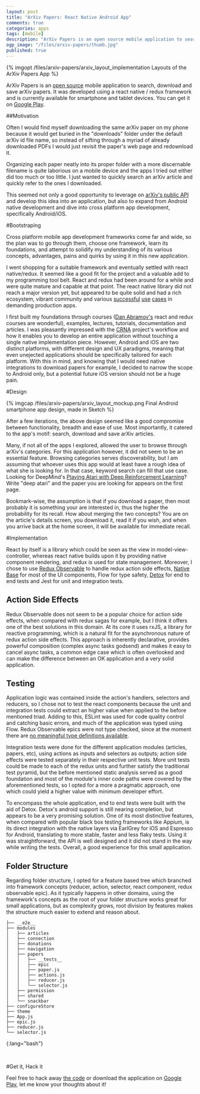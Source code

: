 ```yaml
---
layout: post
title: "ArXiv Papers: React Native Android App"
comments: true
categories: apps
tags: [mobile]
description: "ArXiv Papers is an open source mobile application to search, download and save arXiv papers. Developed using react native / redux and avalaible for Android"
ogp_image: "/files/arxiv-papers/thumb.jpg"
published: true
---
```


{% imgopt /files/arxiv-papers/arxiv_layout_implementation Layouts of the ArXiv Papers App %} 

ArXiv Papers is an [open source](https://github.com/lopespm/arxiv-papers-mobile) mobile application to search, download and save arXiv papers. It was developed using a react native / redux framework and is currently available for smartphone and tablet devices. You can get it on [Google Play](https://play.google.com/store/apps/details?id=com.rockbyte.arxiv).

<!--more-->

##Motivation

Often I would find myself downloading the same arXiv paper on my phone because it would get buried in the "downloads" folder under the default arXiv id file name, so instead of sifting through a myriad of already downloaded PDFs I would just revisit the paper's web page and redownload it.

Organizing each paper neatly into its proper folder with a more discernable filename is quite laborious on a mobile device and the apps I tried out either did too much or too little. I just wanted to quickly search an arXiv article and quickly refer to the ones I downloaded.

This seemed not only a good opportunity to leverage on [arXiv's public API](https://arxiv.org/help/api/index) and develop this idea into an application, but also to expand from Android native development and dive into cross platform app development, specifically Android/iOS.


#Bootstraping

Cross platform mobile app development frameworks come far and wide, so the plan was to go through them, choose one framework, learn its foundations, and attempt to solidify my understanding of its various concepts, advantages, pains and quirks by using it in this new application.

I went shopping for a suitable framework and eventually settled with react native/redux. It seemed like a good fit for the project and a valuable add to my programming tool belt. React and redux had been around for a while and were quite mature and capable at that point. The react native library did not reach a major version yet, but appeared to be quite solid and had a rich ecosystem, vibrant community and various [successful](https://code.facebook.com/posts/1189117404435352/react-native-for-android-how-we-built-the-first-cross-platform-react-native-app/) [use](https://developers.soundcloud.com/blog/react-native-at-soundcloud) [cases](https://www.youtube.com/watch?v=8qCociUB6aQ) in demanding production apps.

I first built my foundations through courses ([Dan Abramov's](https://egghead.io/instructors/dan-abramov) react and redux courses are wonderful), examples, lectures, tutorials, documentation and articles. I was pleasantly impressed with the [CRNA](https://github.com/react-community/create-react-native-app) project's workflow and how it enables you to develop an entire application without touching a single native implementation piece. However, Android and iOS are two distinct platforms, with different design and UX paradigms, meaning that even unejected applications should be specifically tailored for each platform. With this in mind, and knowing that I would need native integrations to download papers for example, I decided to narrow the scope to Android only, but a potential future iOS version should not be a huge pain.

#Design

{% imgcap /files/arxiv-papers/arxiv_layout_mockup.png Final Android smartphone app design, made in Sketch %}

After a few iterations, the above design seemed like a good compromise between functionality, breadth and ease of use. Most importantly, it catered to the app's motif: search, download and save arXiv articles. 

Many, if not all of the apps I explored, allowed the user to browse through arXiv's categories. For this application however, it did not seem to be an essential feature. Browsing categories serves discoverability, but I am assuming that whoever uses this app would at least have a rough idea of what she is looking for. In that case, keyword search can fill that use case. Looking for DeepMind's [Playing Atari with Deep Reinforcement Learning](https://arxiv.org/pdf/1312.5602.pdf)? Write "deep atari" and the paper you are looking for appears on the first page.

Bookmark-wise, the assumption is that if you download a paper, then most probably it is something your are interested in, thus the higher the probability for its recall. How about merging the two concepts? You are on the article's details screen, you download it, read it if you wish, and when you arrive back at the home screen, it will be available for immediate recall.

#Implementation

React by itself is a library which could be seen as the view in model-view-controller, whereas react native builds upon it by providing native component rendering, and redux is used for state management. Moreover, I chose to use [Redux Observable](https://redux-observable.js.org/) to handle redux action side effects, [Native Base](https://nativebase.io/) for most of the UI components, Flow for type safety, [Detox](https://github.com/wix/detox) for end to end tests and Jest for unit and integration tests.

## Action Side Effects

Redux Observable does not seem to be a popular choice for action side effects, when compared with redux sagas for example, but I think it offers one of the best solutions in this domain. At its core it uses rxJS, a library for reactive programming, which is a natural fit for the asynchronous nature of redux action side effects. This approach is inherently declarative, provides powerful composition (complex async tasks godsend) and makes it easy to cancel async tasks, a common edge case which is often overlooked and can make the difference between an OK application and a very solid application. 

## Testing

Application logic was contained inside the action's handlers, selectors and reducers, so I chose not to test the react components because the unit and integration tests could extract an higher value when applied to the before mentioned triad. Adding to this, ESLint was used for code quality control and catching basic errors, and much of the application was typed using Flow. Redux Observable epics were not type checked, since at the moment there are [no meaningful type definitions available](https://github.com/redux-observable/redux-observable/issues/258).

Integration tests were done for the different application modules (articles, papers, etc), using actions as inputs and selectors as outputs; action side effects were tested separately in their respective unit tests. More unit tests could be made to each of the redux units and further satisfy the traditional test pyramid, but the before mentioned static analysis served as a good foundation and most of the module's inner code paths were covered by the aforementioned tests, so I opted for a more a pragmatic approach, one which could yield a higher value with minimum developer effort.

To encompass the whole application, end to end tests were built with the aid of Detox. Detox's android support is still nearing completion, but appears to be a very promising solution. One of its most distinctive features, when compared with popular black box testing frameworks like Appium, is its direct integration with the native layers via EarlGrey for iOS and Espresso for Android, translating to more stable, faster and less flaky tests. Using it was straightforward, the API is well designed and it did not stand in the way while writing the tests. Overall, a good experience for this small application.

## Folder Structure

Regarding folder structure, I opted for a feature based tree which branched into framework concepts (reducer, action, selector, react component, redux observable epic). As it typically happens in other domains, using the framework's concepts as the root of your folder structure works great for small applications, but as complexity grows, root division by features makes the structure much easier to extend and reason about.

~~~
├── __e2e__
├── modules
│   ├── articles
│   ├── connection
│   ├── donations
│   ├── navigation
│   ├── papers
│   │   ├── __tests__
│   │   ├── epic
│   │   ├── paper.js
│   │   ├── actions.js
│   │   ├── reducer.js
│   │   └── selector.js
│   ├── permission
│   ├── shared
│   └── snackbar
├── configureStore
├── theme
├── App.js
├── epic.js
├── reducer.js
└── selector.js
~~~
{:lang="bash"}

<br/>

#Get it, Hack it

Feel free to hack away [the code](https://github.com/lopespm/arxiv-papers-mobile) or download the application on [Google Play](https://play.google.com/store/apps/details?id=com.rockbyte.arxiv), let me know your thoughts about it!

